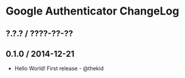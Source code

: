 Google Authenticator ChangeLog
==============================

## ?.?.? / ????-??-??

## 0.1.0 / 2014-12-21

* Hello World! First release - @thekid